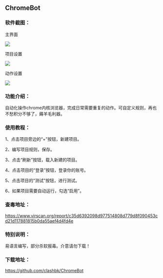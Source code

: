 ## ChromeBot

### 软件截图：

主界面

![](https://github.com/clashbk/ChromeBot/raw/main/assets/main.png)

项目设置

![](https://github.com/clashbk/ChromeBot/raw/main/assets/item.png)

动作设置

![](https://github.com/clashbk/ChromeBot/raw/main/assets/action.png)

### 功能介绍：

自动化操作chrome内核浏览器，完成日常需要重复的动作。可自定义规则，再也不愁积分不够了，薅羊毛利器。

### 使用教程：

1、点击项目旁边的“+”按钮，新建项目。

2、编写项目规则，保存。

3、点击“刷新”按钮，载入新建的项目。

4、点击项目的“登录”按钮，登录你的账号。

5、点击项目的“测试”按钮，进行测试。

6、如果项目需要自动运行，勾选“启用”。

### 查毒地址：

https://www.virscan.org/report/c35d6392098d977514808d779d8f090453cd21d117881815b0da55aef4d4fd4e

### 特别说明：

易语言编写，部分杀软报毒。介意请勿下载！

### 下载地址：

https://github.com/clashbk/ChromeBot

